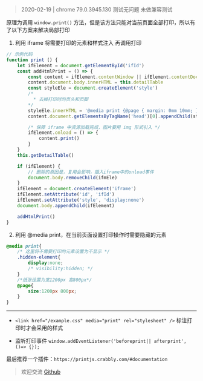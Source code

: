 
> 2020-02-19 | chrome 79.0.3945.130 测试无问题  未做兼容测试

原理为调用 `window.print()` 方法，但是该方法只能对当前页面全部打印，所以有了以下方案来解决局部打印

1. 利用 iframe 将需要打印的元素和样式注入 再调用打印
```js
// 示例代码
function print () {
    let ifElement = document.getElementById('ifId')
    const addHtmlPrint = () => {
        const content = ifElement.contentWindow || ifElement.contentDocument
        content.document.body.innerHTML = this.detailTable
        const styleEle = document.createElement('style')
        /* 
          * 去掉打印时的页头和页脚
        */
        styleEle.innerHTML = '@media print {@page { margin: 0mm 10mm; }  添加其它样式}'
        content.document.getElementsByTagName('head')[0].appendChild(styleEle)

        /* 保障 iframe 中资源加载完成，图片要用 img 形式引入 */
        ifElement.onload = () => {
            content.print()
        }
    }
    this.getDetailTable()

    if (ifElement) {
        // 删除的原因是，复用会影响，插入iframe中的onload事件
        document.body.removeChild(ifmEle)
    }
    ifElement = document.createElement('iframe')
    ifElement.setAttribute('id', 'ifId')
    ifElement.setAttribute('style', 'display:none')
    document.body.appendChild(ifElement)

    addHtmlPrint()
}
```
2. 利用 @media print，在当前页面设置打印操作时需要隐藏的元素
```css
@media print{
    /* 这里将不需要打印的元素设置为不显示 */
    .hidden-element{
        display:none;
        /* visibility:hidden; */
    }
    /*纸张设置为宽1200px 高800px*/
    @page{
        size:1200px 800px;
    }
}
```

---

- `<link href="/example.css" media="print" rel="stylesheet" />`  标注打印时才会采用的样式

- 监听打印事件 `window.addEventListener('beforeprint|| afterprint', ()=> {});`

最后推荐一个插件：`https://printjs.crabbly.com/#documentation`


> 欢迎交流 [Github](https://github.com/WarrenHewitt/blog/issues)